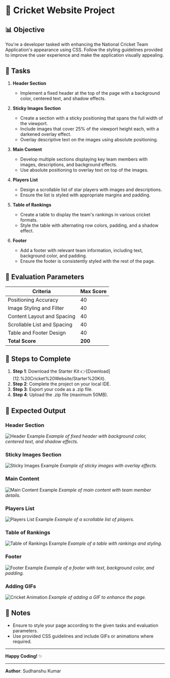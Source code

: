 # 🏏 Cricket Website Project

## 📊 Objective

You're a developer tasked with enhancing the National Cricket Team Application's appearance using CSS. Follow the styling guidelines provided to improve the user experience and make the application visually appealing.

## 🎯 Tasks

1. **Header Section**
   - Implement a fixed header at the top of the page with a background color, centered text, and shadow effects.

2. **Sticky Images Section**
   - Create a section with a sticky positioning that spans the full width of the viewport.
   - Include images that cover 25% of the viewport height each, with a darkened overlay effect.
   - Overlay descriptive text on the images using absolute positioning.

3. **Main Content**
   - Develop multiple sections displaying key team members with images, descriptions, and background effects.
   - Use absolute positioning to overlay text on top of the images.

4. **Players List**
   - Design a scrollable list of star players with images and descriptions.
   - Ensure the list is styled with appropriate margins and padding.

5. **Table of Rankings**
   - Create a table to display the team's rankings in various cricket formats.
   - Style the table with alternating row colors, padding, and a shadow effect.

6. **Footer**
   - Add a footer with relevant team information, including text, background color, and padding.
   - Ensure the footer is consistently styled with the rest of the page.

## 📝 Evaluation Parameters

| Criteria                       | Max Score |
|--------------------------------|-----------|
| Positioning Accuracy           | 40        |
| Image Styling and Filter       | 40        |
| Content Layout and Spacing     | 40        |
| Scrollable List and Spacing    | 40        |
| Table and Footer Design        | 40        |
| **Total Score**                | **200**   |

## 🚀 Steps to Complete

1. **Step 1**: Download the Starter Kit 👉[Download] (12.%20Cricket%20Website/Starter%20Kit).
2. **Step 2**: Complete the project on your local IDE.
3. **Step 3**: Export your code as a .zip file.
4. **Step 4**: Upload the .zip file (maximum 50MB).

## 🎨 Expected Output

### Header Section
![Header Example](path/to/header-image.jpg)
*Example of fixed header with background color, centered text, and shadow effects.*

### Sticky Images Section
![Sticky Images Example](path/to/sticky-images.jpg)
*Example of sticky images with overlay effects.*

### Main Content
![Main Content Example](path/to/main-content.jpg)
*Example of main content with team member details.*

### Players List
![Players List Example](path/to/players-list.jpg)
*Example of a scrollable list of players.*

### Table of Rankings
![Table of Rankings Example](path/to/rankings-table.jpg)
*Example of a table with rankings and styling.*

### Footer
![Footer Example](path/to/footer-image.jpg)
*Example of a footer with text, background color, and padding.*

### Adding GIFs
![Cricket Animation](path/to/cricket-animation.gif)
*Example of adding a GIF to enhance the page.*

## 📝 Notes

- Ensure to style your page according to the given tasks and evaluation parameters.
- Use provided CSS guidelines and include GIFs or animations where required.

---

**Happy Coding!** ✨

---

**Author**: Sudhanshu Kumar
